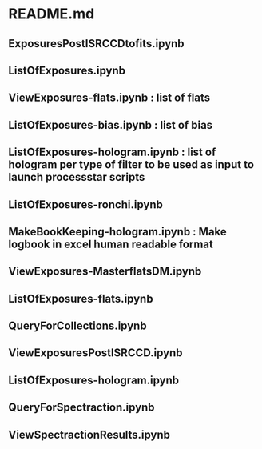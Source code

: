 # README.md



## ExposuresPostISRCCDtofits.ipynb  

## ListOfExposures.ipynb         

## ViewExposures-flats.ipynb : list of flats

## ListOfExposures-bias.ipynb : list of bias

## ListOfExposures-hologram.ipynb : list of hologram per type of filter to be used as input to launch processstar scripts
       
## ListOfExposures-ronchi.ipynb

## MakeBookKeeping-hologram.ipynb : Make logbook in excel human readable format

  
## ViewExposures-MasterflatsDM.ipynb

## ListOfExposures-flats.ipynb 
     
## QueryForCollections.ipynb
     
## ViewExposuresPostISRCCD.ipynb

## ListOfExposures-hologram.ipynb
   
## QueryForSpectraction.ipynb
    
## ViewSpectractionResults.ipynb

